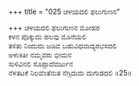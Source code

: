 +++
title = "025 ಚಳಯದಲಿ ಫಲುಗುಣನ"

+++
ಚಳಯದಲಿ ಫಲುಗುಣನ ಮೋಹರ  
ಕಳನ ಪೊಕ್ಕುದು ಹಲವು ಮೊನೆಯಲಿ  
ತಳಿತು ನಿಂದುದು ಜಡಿವ ಬಹುವಿಧವಾದ್ಯರಭಸದಲಿ  
ಅಳುಕಿತೀ ನಮ್ಮವರು ಭೀಮನ  
ಸುಳಿವಿನಲಿ ಸೊಪ್ಪಾದೆವರ್ಜುನ  
ನೆಳತಟಕೆ ನಿಲವೆಂತೆನುತ ನೆಗ್ಗಿದುದು ದುಗುಡದಲಿ      ॥25॥